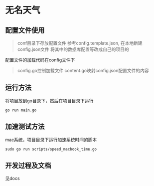 # 无名天气

## 配置文件使用
> conf目录下存放配置文件
参考config.template.json, 在本地新建config.json文件
将其中的数据库配置等改成自己的项目的

配置文件的加载代码在config文件下
> config.go控制加载文件
> content.go映射config.json配置文件的内容

## 运行方法
将项目放到go目录下，然后在项目目录下运行
```shell script
go run main.go
```

## 加速测试方法
mac系统，项目目录下运行加速系统时间的脚本
```shell script
sudo go run scripts/speed_macbook_time.go
```

## 开发过程及文档
见docs